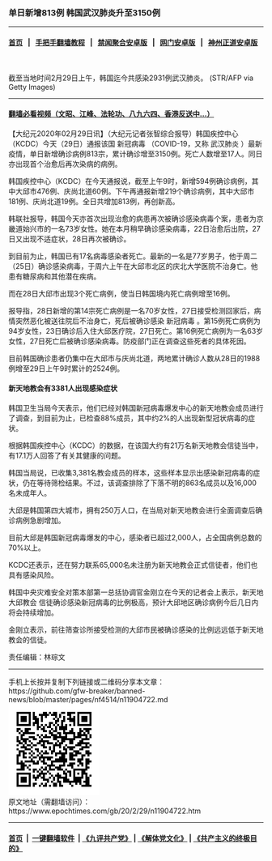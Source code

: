 ### 单日新增813例 韩国武汉肺炎升至3150例
------------------------

#### [首页](https://github.com/gfw-breaker/banned-news/blob/master/README.md) &nbsp;&nbsp;|&nbsp;&nbsp; [手把手翻墙教程](https://github.com/gfw-breaker/guides/wiki) &nbsp;&nbsp;|&nbsp;&nbsp; [禁闻聚合安卓版](https://github.com/gfw-breaker/bn-android) &nbsp;&nbsp;|&nbsp;&nbsp; [网门安卓版](https://github.com/oGate2/oGate) &nbsp;&nbsp;|&nbsp;&nbsp; [神州正道安卓版](https://github.com/SzzdOgate/update) 



<div><img alt="" class="aligncenter wp-post-image" src="https://i.epochtimes.com/assets/uploads/2020/02/34a708f80284bb0fb92f3f245b074e90-600x400.jpg"/>
<div class="red16 caption">
 <p>
  截至当地时间2月29日上午，韩国迄今共感染2931例武汉肺炎。 (STR/AFP via Getty Images)
 </p>
</div>
</div><hr/>

#### [翻墙必看视频（文昭、江峰、法轮功、八九六四、香港反送中...）](https://github.com/gfw-breaker/banned-news/blob/master/pages/link3.md)

<div><p>
 【大纪元2020年02月29日讯】（大纪元记者张智综合报导）韩国疾控中心（KCDC）今天（29日）通报该国
 <ok href="https://www.epochtimes.com/gb/tag/%E6%96%B0%E5%86%A0%E7%97%85%E6%AF%92.html">
  新冠病毒
 </ok>
 （COVID-19，又称
 <ok href="https://www.epochtimes.com/gb/tag/%E6%AD%A6%E6%B1%89%E8%82%BA%E7%82%8E.html">
  武汉肺炎
 </ok>
 ）最新疫情，单日新增确诊病例813宗，累计确诊增至3150例。死亡人数增至17人。同日亦出现首个治愈后再次染病的病例。
</p>
<p>
 韩国疾控中心（KCDC）在今天通报说，截至上午9时，新增594例确诊病例，其中大邱市476例、庆尚北道60例。下午再通报新增219个确诊病例，其中大邱市181例、庆尚北道19例。全日共增加813例，再创新高。
</p>
<p>
 韩联社报导，韩国今天亦首次出现治愈的病患再次被确诊感染病毒个案，患者为京畿道始兴市的一名73岁女性。她在本月稍早确诊感染病毒，22日治愈后出院，27日又出现不适症状，28日再次被确诊。
</p>
<p>
 到目前为止，韩国已有17名病毒感染者死亡。最新的一名是77岁男子，他于周二（25日）确诊感染病毒，于周六上午在大邱市北区的庆北大学医院不治身亡。他患有糖尿病和其他潜在疾病。
</p>
<p>
 而在28日大邱市出现3个死亡病例，使当日韩国境内死亡病例增至16例。
</p>
<p>
 报导指，28日新增的第14宗死亡病例是一名70岁女性，27日接受检测回家后，病情突然恶化被送往院后不治身亡，死后被确诊感染
 <ok href="https://www.epochtimes.com/gb/tag/%E6%96%B0%E5%86%A0%E7%97%85%E6%AF%92.html">
  新冠病毒
 </ok>
 。第15例死亡病例为94岁女性，23日确诊后入住大邱医疗院，27日死亡。第16例死亡病例为一名63岁女性，27日死亡后被确诊感染病毒。防疫部门正在调查这些死者的具体死因。
</p>
<p>
 目前韩国确诊患者仍集中在大邱市与庆尚北道，两地累计确诊人数从28日的1988例增至29日上午9时累计的2524例。
</p>
<h4>
 新天地教会有3381人出现感染症状
</h4>
<p>
 韩国卫生当局今天表示，他们已经对韩国新冠病毒爆发中心的新天地教会成员进行了调查，到目前为止，已检查88%成员，其中约2%的人出现新型冠状病毒的症状。
</p>
<p>
 根据韩国疾控中心（KCDC）的数据，在该国大约有21万名新天地教会信徒当中，有17.1万人回答了有关其健康的问题。
</p>
<p>
 韩国当局说，已收集3,381名教会成员的样本，这些样本显示出感染新冠病毒的症状，仍在等待筛检结果。不过，该调查排除了下落不明的863名成员以及16,000名未成年人。
</p>
<p>
 大邱是韩国第四大城市，拥有250万人口，在当局对新天地教会进行全面调查后确诊病例急剧增加。
</p>
<p>
 目前大邱是韩国新冠病毒爆发的中心，感染者已超过2,000人，占全国病例总数的70%以上。
</p>
<p>
 KCDC还表示，还在努力联系65,000名未注册为新天地教会正式信徒者，他们也具有感染风险。
</p>
<p>
 韩国中央灾难安全对策本部第一总括协调官金刚立在今天的记者会上表示，新天地
 <ok href="https://www.epochtimes.com/gb/tag/%E5%A4%A7%E9%82%B1%E6%95%99%E4%BC%9A.html">
  大邱教会
 </ok>
 信徒确诊感染新冠病毒的比例极高，预计大邱地区确诊病例今后几日内将会持续增加。
</p>
<p>
 金刚立表示，前往筛查诊所接受检测的大邱市民被确诊感染的比例远远低于新天地教会的信徒。
</p>
<p>
 责任编辑：林琮文
</p>
</div>
<hr/>
手机上长按并复制下列链接或二维码分享本文章：<br/>
https://github.com/gfw-breaker/banned-news/blob/master/pages/nf4514/n11904722.md <br/>
<a href='https://github.com/gfw-breaker/banned-news/blob/master/pages/nf4514/n11904722.md'><img src='https://github.com/gfw-breaker/banned-news/blob/master/pages/nf4514/n11904722.md.png'/></a> <br/>
原文地址（需翻墙访问）：https://www.epochtimes.com/gb/20/2/29/n11904722.htm


------------------------
#### [首页](https://github.com/gfw-breaker/banned-news/blob/master/README.md) &nbsp;|&nbsp; [一键翻墙软件](https://github.com/gfw-breaker/nogfw/blob/master/README.md) &nbsp;| [《九评共产党》](https://github.com/gfw-breaker/9ping.md/blob/master/README.md#九评之一评共产党是什么) | [《解体党文化》](https://github.com/gfw-breaker/jtdwh.md/blob/master/README.md) | [《共产主义的终极目的》](https://github.com/gfw-breaker/gczydzjmd.md/blob/master/README.md)


<img src='http://gfw-breaker.win/banned-news/pages/nf4514/n11904722.md' width='0px' height='0px'/>